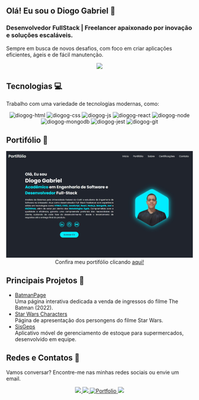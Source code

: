 ## Olá! Eu sou o Diogo Gabriel 👋
### Desenvolvedor FullStack | Freelancer apaixonado por inovação e soluções escaláveis.
Sempre em busca de novos desafios, com foco em criar aplicações eficientes, ágeis e de fácil manutenção.

<div align="center">
    <img src="https://github-readme-stats.vercel.app/api?username=DiogoG-dev&theme=blue-green">
</div>

## Tecnologias 💻
Trabalho com uma variedade de tecnologias modernas, como:

<div align="center">
    <img alt="diogog-html" src="https://img.shields.io/badge/HTML5-E34F26?style=for-the-badge&logo=html5&logoColor=white">
    <img alt="diogog-css" src="https://img.shields.io/badge/CSS3-1572B6?style=for-the-badge&logo=css3&logoColor=white">
    <img alt="diogog-js" src="https://img.shields.io/badge/JavaScript-F7DF1E?style=for-the-badge&logo=javascript&logoColor=black">
    <img alt="diogog-react" src="https://img.shields.io/badge/React-20232A?style=for-the-badge&logo=react&logoColor=61DAFB">
    <img alt="diogog-node" src="https://img.shields.io/badge/Node.js-43853D?style=for-the-badge&logo=node.js&logoColor=white">
    <img alt="diogog-mongodb" src="https://img.shields.io/badge/MongoDB-4EA94B?style=for-the-badge&logo=mongodb&logoColor=white">
    <img alt="diogog-jest" src="https://img.shields.io/badge/Jest-323330?style=for-the-badge&logo=Jest&logoColor=white">
    <img alt="diogog-git" src="https://img.shields.io/badge/GIT-E44C30?style=for-the-badge&logo=git&logoColor=white">
</div>

## Portifólio 🚀
<a href="https://diogog-dev.github.io/Portifolio/">
    <img src="./telaPortifolio.jpg">
</a>
<div align=center>Confira meu portifólio clicando <a href="https://diogog-dev.github.io/Portifolio/">aqui!</a></div>

## Principais Projetos 🌟
- <a href="https://github.com/DiogoG-dev/BatmanPage">BatmanPage</a><br>
Uma página interativa dedicada a venda de ingressos do filme The Batman (2022).
- <a href="https://github.com/DiogoG-dev/StarWarsCharacters">Star Wars Characters</a><br>
Página de apresentação dos persongens do filme Star Wars.
- <a href="https://github.com/DiogoG-dev/SisGeps_Mobile">SisGeps</a><br>
Aplicativo móvel de gerenciamento de estoque para supermercados, desenvolvido em equipe.


## Redes e Contatos 📱
Vamos conversar? Encontre-me nas minhas redes sociais ou envie um email.

<div align="center">
    <a href="https://www.linkedin.com/in/diogogabriel-developer/">
        <img src="https://img.shields.io/badge/LinkedIn-0077B5?style=for-the-badge&logo=linkedin&logoColor=white">
    </a>
    <a href="https://discord.com/users/760498167199432756">
        <img src="https://img.shields.io/badge/Discord-7289DA?style=for-the-badge&logo=discord&logoColor=white">
    </a>
    <a href="https://diogog-dev.github.io/Portifolio/">
        <img src="https://img.shields.io/badge/-Portfolio-%23000000?style=for-the-badge&logo=github&logoColor=white" alt="Portfolio">
    </a>
    <a href="mailto:diogogabriel.tech@gmail.com">
        <img src="https://img.shields.io/badge/Gmail-D14836?style=for-the-badge&logo=gmail&logoColor=white">
    </a>
</div>
